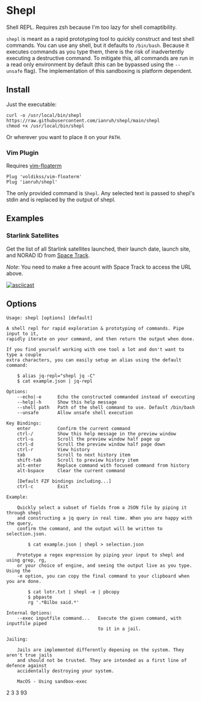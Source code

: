 # Shepl

Shell REPL. Requires zsh because I'm too lazy for shell comaptibility.

`shepl` is meant as a rapid prototyping tool to quickly construct and test
shell commands. You can use any shell, but it defaults to `/bin/bash`. Because
it executes commands as you type them, there is the risk of inadvertently
executing a destructive command. To mitigate this, all commands are run in a
read only environment by default (this can be bypassed using the `--unsafe`
flag). The implementation of this sandboxing is platform dependent.

## Install

Just the executable:

```
curl -o /usr/local/bin/shepl https://raw.githubusercontent.com/ianruh/shepl/main/shepl
chmod +x /usr/local/bin/shepl
```

Or wherever you want to place it on your `PATH`.

### Vim Plugin

Requires [vim-floaterm](https://github.com/voldikss/vim-floaterm)

```
Plug 'voldikss/vim-floaterm'
Plug 'ianruh/shepl'
```

The only provided command is `Shepl`. Any selected text is passed to shepl's
stdin and is replaced by the output of shepl.

## Examples

### Starlink Satellites

Get the list of all Starlink satellites launched, their launch date, launch
site, and NORAD ID from [Space
Track](https://www.space-track.org/basicspacedata/query/class/satcat/OBJECT_TYPE/PAYLOAD/orderby/INTLDES%20asc/emptyresult/show).

*Note*: You need to make a free acount with Space Track to access the URL
above.

[![asciicast](https://asciinema.org/a/590514.svg)](https://asciinema.org/a/590514)

## Options

```
Usage: shepl [options] [default]

A shell repl for rapid exploration & prototyping of commands. Pipe input to it,
rapidly iterate on your command, and then return the output when done.

If you find yourself working with one tool a lot and don't want to type a couple
extra characters, you can easily setup an alias using the default command:
    
    $ alias jq-repl="shepl jq -C"
    $ cat example.json | jq-repl

Options:
    --echo|-e      Echo the constructed commanded instead of executing
    --help|-h      Show this help message
    --shell path   Path of the shell command to use. Default /bin/bash
    --unsafe       Allow unsafe shell execution

Key Bindings:
    enter          Confirm the current command
    ctrl-/         Show this help message in the preview window
    ctrl-u         Scroll the preview window half page up
    ctrl-d         Scroll the preview window half page down
    ctrl-r         View history
    tab            Scroll to next history item
    shift-tab      Scroll to preview history item
    alt-enter      Replace command with focused command from history
    alt-bspace     Clear the current command

    [Default FZF bindings including...]
    ctrl-c         Exit

Example:

    Quickly select a subset of fields from a JSON file by piping it through shepl
    and constructing a jq query in real time. When you are happy with the query,
    confirm the command, and the output will be written to selection.json.
    
        $ cat example.json | shepl > selection.json

    Prototype a regex expression by piping your input to shepl and using grep, rg,
    or your choice of engine, and seeing the output live as you type. Using the
    -e option, you can copy the final command to your clipboard when you are done.

        $ cat lotr.txt | shepl -e | pbcopy
        $ pbpaste
        rg '.*Bilbo said.*' 

Internal Options:
    --exec inputfile command...   Execute the given command, with inputfile piped
                                  to it in a jail.

Jailing:
    
    Jails are implemented differently depening on the system. They aren't true jails
    and should not be trusted. They are intended as a first line of defence against
    accidentally destroying your system.

    MacOS - Using sandbox-exec
```

2
3
3
93

